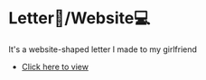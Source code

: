 # Letter💌/Website💻
<p>It's a website-shaped letter I made to my girlfriend</p>
<ul>
    <li>
        <a href="https://emannuelop.github.io/Letter-website/">Click here to view</a>
    </li>
</ul>

